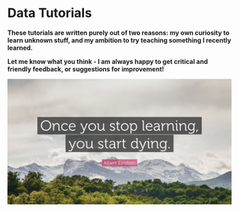 
# Data Tutorials

**These tutorials are written purely out of two reasons: my own curiosity to learn unknown stuff, and my ambition to try teaching something I recently learned.**

**Let me know what you think - I am always happy to get critical and friendly feedback, or suggestions for improvement!**

![](Pics/442014-Albert-Einstein-Quote-Once-you-stop-learning-you-start-dying.jpg)
